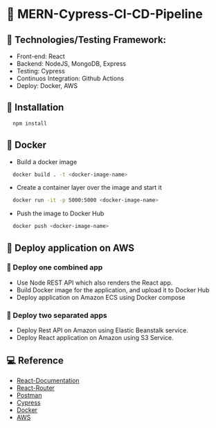 # :mushroom: MERN-Cypress-CI-CD-Pipeline

## :maple_leaf: Technologies/Testing Framework:

- Front-end: React
- Backend: NodeJS, MongoDB, Express
- Testing: Cypress
- Continuos Integration: Github Actions
- Deploy: Docker, AWS

## :cactus: Installation

```bash
  npm install
```

## :chestnut: Docker

- Build a docker image

```bash
  docker build . -t <docker-image-name>
```

- Create a container layer over the image and start it

```bash
  docker run -it -p 5000:5000 <docker-image-name>
```

- Push the image to Docker Hub

```bash
  docker push <docker-image-name>
```

## :bamboo: Deploy application on AWS

### :wind_chime: Deploy one combined app

- Use Node REST API which also renders the React app.
- Build Docker image for the application, and upload it to Docker Hub
- Deploy application on Amazon ECS using Docker compose

### :wind_chime: Deploy two separated apps

- Deploy Rest API on Amazon using Elastic Beanstalk service.
- Deploy React application on Amazon using S3 Service.

## :computer: Reference

- [React-Documentation](https://reactjs.org/)
- [React-Router](https://reactrouter.com/en/main)
- [Postman](https://www.postman.com/)
- [Cypress](https://www.cypress.io/)
- [Docker](https://www.docker.com/)
- [AWS](https://aws.amazon.com/)
